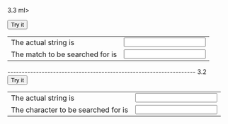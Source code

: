 3.3
ml>
<head>
<title>Indexof</title>
<script>
function index()
{ 
var a=document.getElementById("string").value;
var b=document.getElementById("letter").value;
var c=a.substr(3,6);
var d=a.match(b);
document.write('The actual string is : ' + a);
document.write('<br> Result of str.match('+b+'):'+d);
document.write('<br> Result of str.substr(3,6) is ' + c);
document.write('<br>'+a.toLowerCase());
document.write('<br>'+a.toUpperCase());
}
</script>
</head>
<body>
<form name="frm">
<table>
<tr>
	<td>The actual string is </td>
	<td><input type ="text" id="string"></td>
</tr>
<tr>
	<td>The match to be searched for is </td>
	<td><input type ="text" id="letter"></td>
</tr>
<button onclick="index()">Try it</button>
</table>
</form>
</body>
</html>
------------------------------------------------------------------
3.2
<html>
<head>
<title>Indexof</title>
<script>
function index()
{ 
var a=(document.getElementById("string").value);
var letter=document.getElementById("letter").value;
var c=a.indexOf(letter);
document.write('The actual string is : ' + a);
document.write('<br>');
document.write('The character to be searched for is : ' + letter);
document.write('<br>');
document.write('The index is ' + c);
}
</script>
</head>
<body>
<form name="frm">
<table>
<tr>
	<td>The actual string is </td>
	<td><input type ="text" id="string"></td>
</tr>
<tr>
	<td>The character to be searched for is </td>
	<td><input type ="text" id="letter"></td>
</tr>
<button onclick="index()">Try it</button>
</table>
</form>
</body>
</html>
